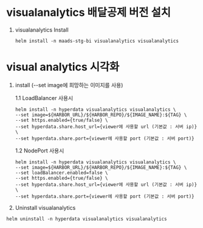 # visualanalytics 배달공제 버전 설치

1. visualanalytics Install

   ```
   helm install -n maads-stg-bi visualanalytics visualanalytics
   ```

#

#

# visual analytics 시각화

1. install (--set image에 희망하는 이미지를 사용)

   1.1 LoadBalancer 사용시

   ```
   helm install -n hyperdata visualanalytics visualanalytics \
   --set image=${HARBOR_URL}/${HARBOR_REPO}/${IMAGE_NAME}:${TAG} \
   --set https.enabled={true/false} \
   --set hyperdata.share.host_url={viewer에 사용할 url (기본값 : 서버 ip)} \
   --set hyperdata.share.port={viewer에 사용할 port (기본값 : 서버 port)}
   ```

   1.2 NodePort 사용시

   ```
   helm install -n hyperdata visualanalytics visualanalytics \
   --set image=${HARBOR_URL}/${HARBOR_REPO}/${IMAGE_NAME}:${TAG} \
   --set loadBalancer.enabled=false \
   --set https.enabled={true/false} \
   --set hyperdata.share.host_url={viewer에 사용할 url (기본값 : 서버 ip)} \
   --set hyperdata.share.port={viewer에 사용할 port (기본값 : 서버 port)}
   ```

2. Uninstall visualanalytics

```
helm uninstall -n hyperdata visualanalytics visualanalytics
```
